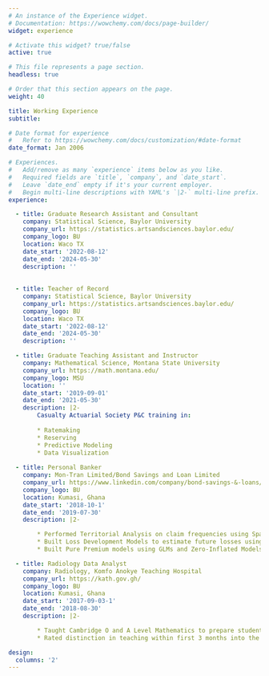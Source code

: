 ```yaml
---
# An instance of the Experience widget.
# Documentation: https://wowchemy.com/docs/page-builder/
widget: experience

# Activate this widget? true/false
active: true

# This file represents a page section.
headless: true

# Order that this section appears on the page.
weight: 40

title: Working Experience
subtitle:

# Date format for experience
#   Refer to https://wowchemy.com/docs/customization/#date-format
date_format: Jan 2006

# Experiences.
#   Add/remove as many `experience` items below as you like.
#   Required fields are `title`, `company`, and `date_start`.
#   Leave `date_end` empty if it's your current employer.
#   Begin multi-line descriptions with YAML's `|2-` multi-line prefix.
experience:

  - title: Graduate Research Assistant and Consultant
    company: Statistical Science, Baylor University
    company_url: https://statistics.artsandsciences.baylor.edu/
    company_logo: BU
    location: Waco TX
    date_start: '2022-08-12'
    date_end: '2024-05-30'
    description: ''
    
    
  - title: Teacher of Record
    company: Statistical Science, Baylor University
    company_url: https://statistics.artsandsciences.baylor.edu/
    company_logo: BU
    location: Waco TX
    date_start: '2022-08-12'
    date_end: '2024-05-30'
    description: ''

  - title: Graduate Teaching Assistant and Instructor
    company: Mathematical Science, Montana State University
    company_url: https://math.montana.edu/
    company_logo: MSU
    location: ''
    date_start: '2019-09-01'
    date_end: '2021-05-30'
    description: |2-
        Casualty Actuarial Society P&C training in:
        
        * Ratemaking
        * Reserving
        * Predictive Modeling
        * Data Visualization
        
  - title: Personal Banker
    company: Mon-Tran Limited/Bond Savings and Loan Limited
    company_url: https://www.linkedin.com/company/bond-savings-&-loans/?originalSubdomain=gh
    company_logo: BU
    location: Kumasi, Ghana
    date_start: '2018-10-1'
    date_end: '2019-07-30'
    description: |2-

        * Performed Territorial Analysis on claim frequencies using Spatially Constrained Clustering Algorithms and Generalized Additive Models to re-cluster rating territories for refining pricing models.
        * Built Loss Development Models to estimate future losses using Elastic-Net Poisson GLM.
        * Built Pure Premium models using GLMs and Zero-Inflated Models to predict future loss costs.

  - title: Radiology Data Analyst
    company: Radiology, Komfo Anokye Teaching Hospital
    company_url: https://kath.gov.gh/
    company_logo: BU
    location: Kumasi, Ghana
    date_start: '2017-09-03-1'
    date_end: '2018-08-30'
    description: |2-

        * Taught Cambridge O and A Level Mathematics to prepare students for the IGCSE exams.
        * Rated distinction in teaching within first 3 months into the job.

design:
  columns: '2'
---
```

